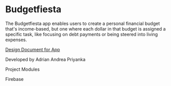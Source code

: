 # Budgetfiesta
The Budgetfiesta app enables users to create a personal financial budget that's income-based, but one where each dollar in that budget is assigned a specific task, like focusing on debt payments or being steered into living expenses.

[Design Document for App](https://github.com/SaveMeMoney/Budgetfiesta/blob/main/System%20Diagram.pdf)

Developed by Adrian Andrea Priyanka

Project Modules

Firebase
